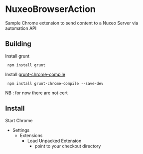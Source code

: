 NuxeoBrowserAction
==================

Sample Chrome extension to send content to a Nuxeo Server via automation API

## Building

Install grunt 

     npm install grunt   

Install [grunt-chrome-compile](https://github.com/scarrillo/grunt-chrome-compile)

     npm install grunt-chrome-compile --save-dev


NB : for now there are not cert

## Install

Start Chrome

 - Settings
    - Extensions
       - Load Unpacked Extension
          - point to your checkout directory

